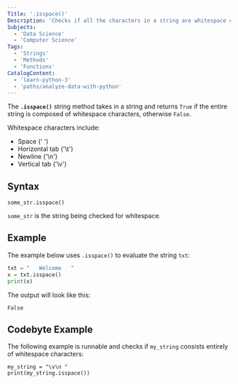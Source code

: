 ```yaml
---
Title: '.isspace()'
Description: 'Checks if all the characters in a string are whitespace characters.'
Subjects:
  - 'Data Science'
  - 'Computer Science'
Tags:
  - 'Strings'
  - 'Methods'
  - 'Functions'
CatalogContent:
  - 'learn-python-3'
  - 'paths/analyze-data-with-python'
---
```


The **`.isspace()`** string method takes in a string and returns `True` if the entire string is composed of whitespace characters, otherwise `False`.

Whitespace characters include:

- Space (' ')
- Horizontal tab ('\t')
- Newline ('\n')
- Vertical tab ('\v')

## Syntax

```pseudo
some_str.isspace()
```

`some_str` is the string being checked for whitespace.

## Example

The example below uses `.isspace()` to evaluate the string `txt`:

```py
txt = "   Welcome   "
x = txt.isspace()
print(x)
```

The output will look like this:

```shell
False
```

## Codebyte Example

The following example is runnable and checks if `my_string` consists entirely of whitespace characters:

```codebyte/python
my_string = "\v\n "
print(my_string.isspace())
```
